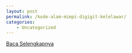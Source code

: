```yaml
---
layout: post
permalink: /kode-alam-mimpi-digigit-kelelawar/
categories:
    - Uncategorized
---
```


[Baca Selengkapnya](/06)